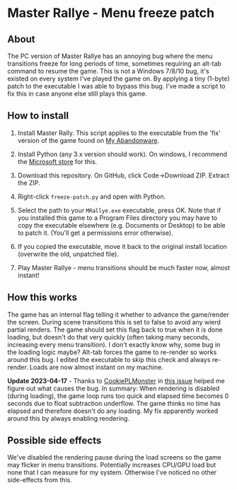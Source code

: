 # Master Rallye - Menu freeze patch

## About

The PC version of Master Rallye has an annoying bug where the menu transitions freeze for long periods of time, sometimes requiring an alt-tab command to resume the game. This is not a Windows 7/8/10 bug, it's existed on every system I've played the game on.
By applying a tiny (1-byte) patch to the executable I was able to bypass this bug. 
I've made a script to fix this in case anyone else still plays this game.

## How to install

1. Install Master Rally. This script applies to the executable from the 'fix' version of the game found on [My Abandonware](https://www.myabandonware.com/game/master-rallye-dpg).

1. Install Python (any 3.x version should work). On windows, I recommend the [Microsoft store](https://apps.microsoft.com/store/search?hl=en-us&gl=US&publisher=Python%20Software%20Foundation) for this.

2. Download this repository. On GitHub, click Code->Download ZIP. Extract the ZIP.

3. Right-click `freeze-patch.py` and open with Python.

4. Select the path to your `MRallye.exe` executable, press OK. Note that if you installed this game to a Program Files directory you may have to copy the executable elsewhere (e.g. Documents or Desktop) to be able to patch it. (You'll get a permissions error otherwise).

5. If you copied the executable, move it back to the original install location (overwrite the old, unpatched file).

6. Play Master Rallye - menu transitions should be much faster now, almost instant!

## How this works

The game has an internal flag telling it whether to advance the game/render the screen. During scene transitions this is set to false to avoid any wierd partial renders. The game should set this flag back to true when it is done loading, but doesn't do that very quickly (often taking many seconds, increasing every menu transition). I don't exactly know why, some bug in the loading logic maybe? Alt-tab forces the game to re-render so works around this bug. I edited the executable to skip this check and always re-render. Loads are now almost instant on my machine.

**Update 2023-04-17** - Thanks to [CookiePLMonster](https://github.com/CookiePLMonster) in [this issue](https://github.com/greghope667/master-rallye-freeze-patcher/issues/1) helped me figure out what causes the bug. In summary: When rendering is disabled (during loading), the game loop runs too quick and elapsed time becomes 0 seconds due to float subtraction underflow. The game thinks no time has elapsed and therefore doesn't do any loading. My fix apparently worked around this by always enabling rendering.

## Possible side effects

We've disabled the rendering pause during the load screens so the game may flicker in menu transitions. Potentially increases CPU/GPU load but none that I can measure for my system. Otherwise I've noticed no other side-effects from this.
